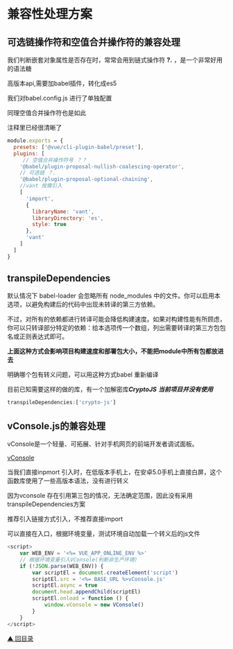 # 兼容性处理方案
## 可选链操作符和空值合并操作符的兼容处理

我们判断嵌套对象属性是否存在时，常常会用到链式操作符 **?.** ，是一个非常好用的语法糖

高版本api,需要加babel插件，转化成es5

我们对babel.config.js 进行了单独配置

同理空值合并操作符也是如此

注释里已经很清晰了

```js
module.exports = {
  presets: ['@vue/cli-plugin-babel/preset'],
  plugins: [
     // 空值合并操作符号 ？？
    '@babel/plugin-proposal-nullish-coalescing-operator',
    // 可选链 ？.
    '@babel/plugin-proposal-optional-chaining',
    //vant 按需引入
    [
      'import',
      {
        libraryName: 'vant',
        libraryDirectory: 'es',
        style: true
      },
      'vant'
    ]
  ]
}
```

## transpileDependencies

默认情况下 babel-loader 会忽略所有 node_modules 中的文件。你可以启用本选项，以避免构建后的代码中出现未转译的第三方依赖。

不过，对所有的依赖都进行转译可能会降低构建速度。如果对构建性能有所顾虑，你可以只转译部分特定的依赖：给本选项传一个数组，列出需要转译的第三方包包名或正则表达式即可。

**上面这种方式会影响项目构建速度和部署包大小，不能把module中所有包都放进去**

明确哪个包有转义问题，可以用这种方式babel 重新编译

目前已知需要这样的做的库，有一个加解密库***CryptoJS*** ***当前项目并没有使用***

```js
transpileDependencies:['crypto-js']
```

## vConsole.js的兼容处理

vConsole是一个轻量、可拓展、针对手机网页的前端开发者调试面板。

[vConsole](https://github.com/Tencent/vConsole)

当我们直接inpmort 引入时，在低版本手机上，在安卓5.0手机上直接白屏，这个函数库使用了一些高版本语法，没有进行转义

因为vconsole 存在引用第三包的情况，无法确定范围，因此没有采用 transpileDependencies方案

推荐引入链接方式引入，不推荐直接import

可以直接在入口，根据环境变量，测试环境自动加载一个转义后的js文件

```js
<script>
    var WEB_ENV = '<%= VUE_APP_ONLINE_ENV %>'
    // 根据环境变量引入VConsole(判断非生产环境)
    if (!JSON.parse(WEB_ENV)) {
        var scriptEl = document.createElement('script')
        scriptEl.src = '<%= BASE_URL %>vConsole.js'  
        scriptEl.async = true
        document.head.appendChild(scriptEl)
        scriptEl.onload = function () {
            window.vConsole = new VConsole()
        }
    }
</script>
```

[▲ 回目录](/page/index.html)

